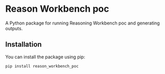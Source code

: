 # Reason Workbench poc

A Python package for running Reasoning Workbench poc and generating outputs.

## Installation

You can install the package using pip:

```bash
pip install reason_workbench_poc

